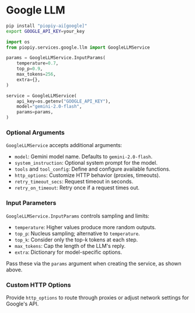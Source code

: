 # Google LLM

```bash
pip install "piopiy-ai[google]"
export GOOGLE_API_KEY=your_key
```

```python
import os
from piopiy.services.google.llm import GoogleLLMService

params = GoogleLLMService.InputParams(
    temperature=0.7,
    top_p=0.9,
    max_tokens=256,
    extra={},
)

service = GoogleLLMService(
    api_key=os.getenv("GOOGLE_API_KEY"),
    model="gemini-2.0-flash",
    params=params,
)
```

### Optional Arguments

`GoogleLLMService` accepts additional arguments:

- `model`: Gemini model name. Defaults to `gemini-2.0-flash`.
- `system_instruction`: Optional system prompt for the model.
- `tools` and `tool_config`: Define and configure available functions.
- `http_options`: Customize HTTP behavior (proxies, timeouts).
- `retry_timeout_secs`: Request timeout in seconds.
- `retry_on_timeout`: Retry once if a request times out.

### Input Parameters

`GoogleLLMService.InputParams` controls sampling and limits:

- `temperature`: Higher values produce more random outputs.
- `top_p`: Nucleus sampling; alternative to `temperature`.
- `top_k`: Consider only the top-k tokens at each step.
- `max_tokens`: Cap the length of the LLM's reply.
- `extra`: Dictionary for model-specific options.

Pass these via the `params` argument when creating the service, as shown above.

### Custom HTTP Options

Provide `http_options` to route through proxies or adjust network settings for Google's API.

